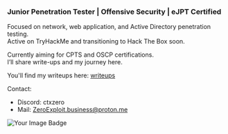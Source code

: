 ### Junior Penetration Tester | Offensive Security | eJPT Certified ###                        



Focused on network, web application, and Active Directory penetration testing.                
Active on TryHackMe and transitioning to Hack The Box soon.  

Currently aiming for CPTS and OSCP certifications.  
I’ll share write-ups and my journey here.

 You'll find my writeups here: [writeups](https://github.com/ctxzero/writeups/tree/main)

Contact:
- Discord: ctxzero 
- Mail: ZeroExploit.business@proton.me      

<img src="https://tryhackme-badges.s3.amazonaws.com/ctxzero.png" alt="Your Image Badge" />


